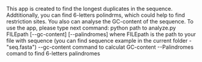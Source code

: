 This app is created to find the longest duplicates in the sequence. Addtitionally, you can find 6-letters polindrms, which could help to find restriction sites. You also can analyse the GC-content of the sequence.
To use the app, please type next command:
python path to analyze.py FILEpath [--gc-content] [--palindromes]
where 
FILEpath is the path to your file with sequence (you can find sequence example in the current folder - "seq.fasta")
--gc-content command to calculat GC-content
--Palindromes comand to find 6-letters palindromes